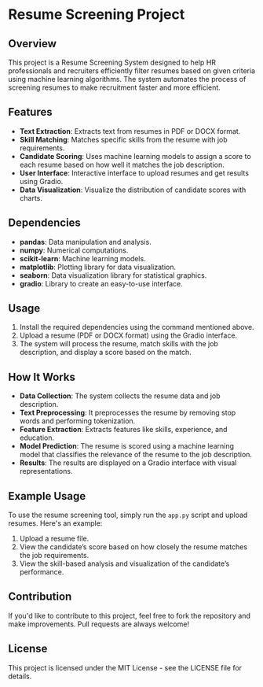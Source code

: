 # Resume Screening Project

## Overview
This project is a Resume Screening System designed to help HR professionals and recruiters efficiently filter resumes based on given criteria using machine learning algorithms. The system automates the process of screening resumes to make recruitment faster and more efficient.

## Features
- **Text Extraction**: Extracts text from resumes in PDF or DOCX format.
- **Skill Matching**: Matches specific skills from the resume with job requirements.
- **Candidate Scoring**: Uses machine learning models to assign a score to each resume based on how well it matches the job description.
- **User Interface**: Interactive interface to upload resumes and get results using Gradio.
- **Data Visualization**: Visualize the distribution of candidate scores with charts.

## Dependencies
- **pandas**: Data manipulation and analysis.
- **numpy**: Numerical computations.
- **scikit-learn**: Machine learning models.
- **matplotlib**: Plotting library for data visualization.
- **seaborn**: Data visualization library for statistical graphics.
- **gradio**: Library to create an easy-to-use interface.

## Usage
1. Install the required dependencies using the command mentioned above.
2. Upload a resume (PDF or DOCX format) using the Gradio interface.
3. The system will process the resume, match skills with the job description, and display a score based on the match.

## How It Works
- **Data Collection**: The system collects the resume data and job description.
- **Text Preprocessing**: It preprocesses the resume by removing stop words and performing tokenization.
- **Feature Extraction**: Extracts features like skills, experience, and education.
- **Model Prediction**: The resume is scored using a machine learning model that classifies the relevance of the resume to the job description.
- **Results**: The results are displayed on a Gradio interface with visual representations.

## Example Usage
To use the resume screening tool, simply run the `app.py` script and upload resumes. Here's an example:
1. Upload a resume file.
2. View the candidate’s score based on how closely the resume matches the job requirements.
3. View the skill-based analysis and visualization of the candidate’s performance.

## Contribution
If you'd like to contribute to this project, feel free to fork the repository and make improvements. Pull requests are always welcome!

## License
This project is licensed under the MIT License - see the LICENSE file for details.
